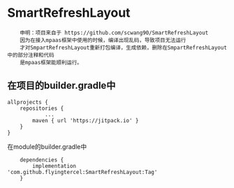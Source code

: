 # SmartRefreshLayout
```
    申明：项目来自于 https://github.com/scwang90/SmartRefreshLayout
    因为在接入mpaas框架中使用的时候，编译出现乱码，导致项目无法运行
    才对SmpartRefreshLayout重新打包编译，生成依赖，删除在SmpartRefreshLayout中的部分注释和代码
    是mpaas框架能顺利运行。

```
## 在项目的builder.gradle中
```
allprojects {
	repositories {
			...
		maven { url 'https://jitpack.io' }
	}
}
```
在module的builder.gradle中
```
    dependencies {
	    implementation 'com.github.flyingtercel:SmartRefreshLayout:Tag'
    }
```